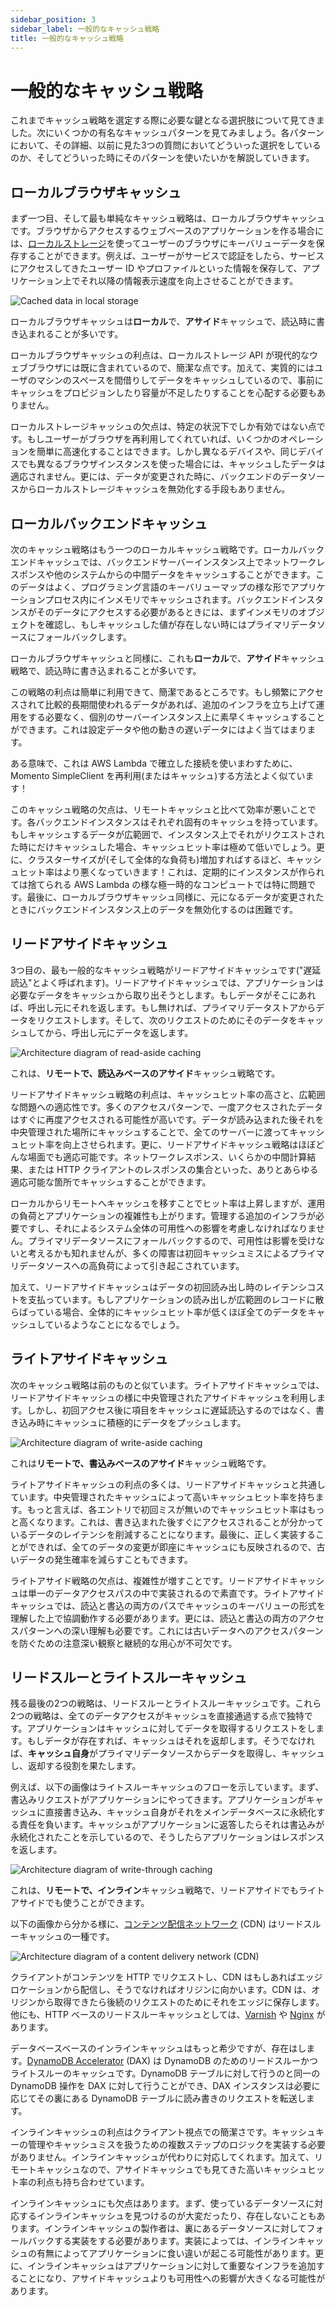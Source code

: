 ```yaml
---
sidebar_position: 3
sidebar_label: 一般的なキャッシュ戦略
title: 一般的なキャッシュ戦略
---
```


# 一般的なキャッシュ戦略

これまでキャッシュ戦略を選定する際に必要な鍵となる選択肢について見てきました。次にいくつかの有名なキャッシュパターンを見てみましょう。各パターンにおいて、その詳細、以前に見た3つの質問においてどういった選択をしているのか、そしてどういった時にそのパターンを使いたいかを解説していきます。

## ローカルブラウザキャッシュ

まず一つ目、そして最も単純なキャッシュ戦略は、ローカルブラウザキャッシュです。ブラウザからアクセスするウェブベースのアプリケーションを作る場合には、[ローカルストレージ](https://developer.mozilla.org/en-US/docs/Web/API/Window/localStorage)を使ってユーザーのブラウザにキーバリューデータを保存することができます。例えば、ユーザーがサービスで認証をしたら、サービスにアクセスしてきたユーザー ID やプロファイルといった情報を保存して、アプリケーション上でそれ以降の情報表示速度を向上させることができます。

![Cached data in local storage](images/caching-strategies-and-patterns/local-storage-caching.png "Caching in local storage")

ローカルブラウザキャッシュは**ローカル**で、**アサイド**キャッシュで、読込時に書き込まれることが多いです。

ローカルブラウザキャッシュの利点は、ローカルストレージ API が現代的なウェブブラウザには既に含まれているので、簡潔な点です。加えて、実質的にはユーザのマシンのスペースを間借りしてデータをキャッシュしているので、事前にキャッシュをプロビジョンしたり容量が不足したりすることを心配する必要もありません。

ローカルストレージキャッシュの欠点は、特定の状況下でしか有効ではない点です。もしユーザーがブラウザを再利用してくれていれば、いくつかのオペレーションを簡単に高速化することはできます。しかし異なるデバイスや、同じデバイスでも異なるブラウザインスタンスを使った場合には、キャッシュしたデータは適応されません。更には、データが変更された時に、バックエンドのデータソースからローカルストレージキャッシュを無効化する手段もありません。

## ローカルバックエンドキャッシュ

次のキャッシュ戦略はもう一つのローカルキャッシュ戦略です。ローカルバックエンドキャッシュでは、バックエンドサーバーインスタンス上でネットワークレスポンスや他のシステムからの中間データをキャッシュすることができます。このデータはよく、プログラミング言語のキーバリューマップの様な形でアプリケーションプロセス内にインメモリでキャッシュされます。バックエンドインスタンスがそのデータにアクセスする必要があるときには、まずインメモリのオブジェクトを確認し、もしキャッシュした値が存在しない時にはプライマリデータソースにフォールバックします。

ローカルブラウザキャッシュと同様に、これも**ローカル**で、**アサイド**キャッシュ戦略で、読込時に書き込まれることが多いです。

この戦略の利点は簡単に利用できて、簡潔であるところです。もし頻繁にアクセスされて比較的長期間使われるデータがあれば、追加のインフラを立ち上げて運用をする必要なく、個別のサーバーインスタンス上に素早くキャッシュすることができます。これは設定データや他の動きの遅いデータにはよく当てはまります。

ある意味で、これは AWS Lambda で確立した接続を使いまわすために、Momento SimpleClient を再利用(またはキャッシュ)する方法とよく似ています！

このキャッシュ戦略の欠点は、リモートキャッシュと比べて効率が悪いことです。各バックエンドインスタンスはそれぞれ固有のキャッシュを持っています。もしキャッシュするデータが広範囲で、インスタンス上でそれがリクエストされた時にだけキャッシュした場合、キャッシュヒット率は極めて低いでしょう。更に、クラスターサイズが(そして全体的な負荷も)増加すればするほど、キャッシュヒット率はより悪くなっていきます！これは、定期的にインスタンスが作られては捨てられる AWS Lambda の様な極一時的なコンピュートでは特に問題です。最後に、ローカルブラウザキャッシュ同様に、元になるデータが変更されたときにバックエンドインスタンス上のデータを無効化するのは困難です。

## リードアサイドキャッシュ

3つ目の、最も一般的なキャッシュ戦略がリードアサイドキャッシュです("遅延読込"とよく呼ばれます)。リードアサイドキャッシュでは、アプリケーションは必要なデータをキャッシュから取り出そうとします。もしデータがそこにあれば、呼出し元にそれを返します。もし無ければ、プライマリデータストアからデータをリクエストします。そして、次のリクエストのためにそのデータをキャッシュしてから、呼出し元にデータを返します。

![Architecture diagram of read-aside caching](images/caching-strategies-and-patterns/read-aside-caching.png "Read-aside caching")

これは、**リモートで、読込みベースのアサイド**キャッシュ戦略です。

リードアサイドキャッシュ戦略の利点は、キャッシュヒット率の高さと、広範囲な問題への適応性です。多くのアクセスパターンで、一度アクセスされたデータはすぐに再度アクセスされる可能性が高いです。データが読み込まれた後それを中央管理された場所にキャッシュすることで、全てのサーバーに渡ってキャッシュヒット率を向上させられます。更に、リードアサイドキャッシュ戦略はほぼどんな場面でも適応可能です。ネットワークレスポンス、いくらかの中間計算結果、または HTTP クライアントのレスポンスの集合といった、ありとあらゆる適応可能な箇所でキャッシュすることができます。

ローカルからリモートへキャッシュを移すことでヒット率は上昇しますが、運用の負荷とアプリケーションの複雑性も上がります。管理する追加のインフラが必要ですし、それによるシステム全体の可用性への影響を考慮しなければなりません。プライマリデータソースにフォールバックするので、可用性は影響を受けないと考えるかも知れませんが、多くの障害は初回キャッシュミスによるプライマリデータソースへの高負荷によって引き起こされています。

加えて、リードアサイドキャッシュはデータの初回読み出し時のレイテンシコストを支払っています。もしアプリケーションの読み出しが広範囲のレコードに散らばっている場合、全体的にキャッシュヒット率が低くほぼ全てのデータをキャッシュしているようなことになるでしょう。

## ライトアサイドキャッシュ

次のキャッシュ戦略は前のものと似ています。ライトアサイドキャッシュでは、リードアサイドキャッシュの様に中央管理されたアサイドキャッシュを利用します。しかし、初回アクセス後に項目をキャッシュに遅延読込するのではなく、書き込み時にキャッシュに積極的にデータをプッシュします。

![Architecture diagram of write-aside caching](images/caching-strategies-and-patterns/write-aside-caching.png "Write-aside caching")

これは**リモートで、書込みベースのアサイド**キャッシュ戦略です。

ライトアサイドキャッシュの利点の多くは、リードアサイドキャッシュと共通しています。中央管理されたキャッシュによって高いキャッシュヒット率を持ちます。もっと言えば、各エントリで初回ミスが無いのでキャッシュヒット率はもっと高くなります。これは、書き込まれた後すぐにアクセスされることが分かっているデータのレイテンシを削減することになります。最後に、正しく実装することができれば、全てのデータの変更が即座にキャッシュにも反映されるので、古いデータの発生確率を減らすこともできます。

ライトアサイド戦略の欠点は、複雑性が増すことです。リードアサイドキャッシュは単一のデータアクセスパスの中で実装されるので素直です。ライトアサイドキャッシュでは、読込と書込の両方のパスでキャッシュのキーバリューの形式を理解した上で協調動作する必要があります。更には、読込と書込の両方のアクセスパターンへの深い理解も必要です。これには古いデータへのアクセスパターンを防ぐための注意深い観察と継続的な用心が不可欠です。

## リードスルーとライトスルーキャッシュ

残る最後の2つの戦略は、リードスルーとライトスルーキャッシュです。これら2つの戦略は、全てのデータアクセスがキャッシュを直接通過する点で独特です。アプリケーションはキャッシュに対してデータを取得するリクエストをします。もしデータが存在すれば、キャッシュはそれを返却します。そうでなければ、**キャッシュ自身**がプライマリデータソースからデータを取得し、キャッシュし、返却する役割を果たします。

例えば、以下の画像はライトスルーキャッシュのフローを示しています。まず、書込みリクエストがアプリケーションにやってきます。アプリケーションがキャッシュに直接書き込み、キャッシュ自身がそれをメインデータベースに永続化する責任を負います。キャッシュがアプリケーションに返答したらそれは書込みが永続化されたことを示しているので、そうしたらアプリケーションはレスポンスを返します。

![Architecture diagram of write-through caching](images/caching-strategies-and-patterns/write-through-caching.png "Write-through caching")

これは、**リモートで、インライン**キャッシュ戦略で、リードアサイドでもライトアサイドでも使うことができます。

以下の画像から分かる様に、[コンテンツ配信ネットワーク](https://en.wikipedia.org/wiki/Content_delivery_network) (CDN) はリードスルーキャッシュの一種です。

![Architecture diagram of a content delivery network (CDN)](images/caching-strategies-and-patterns/read-through-cdn.png "Read-through CDN")

クライアントがコンテンツを HTTP でリクエストし、CDN はもしあればエッジロケーションから配信し、そうでなければオリジンに向かいます。CDN は、オリジンから取得できたら後続のリクエストのためにそれをエッジに保存します。他にも、HTTP ベースのリードスルーキャッシュとしては、[Varnish](https://varnish-cache.org/) や [Nginx](https://www.nginx.com/) があります。

データベースベースのインラインキャッシュはもっと希少ですが、存在はします。[DynamoDB Accelerator](https://aws.amazon.com/dynamodb/dax/) (DAX) は DynamoDB のためのリードスルーかつライトスルーのキャッシュです。DynamoDB テーブルに対して行うのと同一の DynamoDB 操作を DAX に対して行うことができ、DAX インスタンスは必要に応じてその裏にある DynamoDB テーブルに読み書きのリクエストを転送します。

インラインキャッシュの利点はクライアント視点での簡潔さです。キャッシュキーの管理やキャッシュミスを扱うための複数ステップのロジックを実装する必要がありません。インラインキャッシュが代わりに対応してくれます。加えて、リモートキャッシュなので、アサイドキャッシュでも見てきた高いキャッシュヒット率の利点も持ち合わせています。

インラインキャッシュにも欠点はあります。まず、使っているデータソースに対応するインラインキャッシュを見つけるのが大変だったり、存在しないこともあります。インラインキャッシュの製作者は、裏にあるデータソースに対してフォールバックする実装をする必要があります。実装によっては、インラインキャッシュの有無によってアプリケーションに食い違いが起こる可能性があります。更に、インラインキャッシュはアプリケーションに対して重要なインフラを追加することになり、アサイドキャッシュよりも可用性への影響が大きくなる可能性があります。
